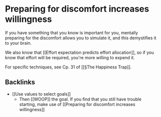 # Preparing for discomfort increases willingness
If you have something that you know is important for you, mentally preparing for the discomfort allows you to simulate it, and this demystifies it to your brain.

We also know that [[Effort expectation predicts effort allocation]],  so if you know that effort will be required, you're more willing to expend it.

For specific techniques, see Cp. 31 of [[§The Happiness Trap]].

## Backlinks
* [[Use values to select goals]]
	* Then [[WOOP]] the goal. If you find that you still have trouble starting, make use of [[Preparing for discomfort increases willingness]]

<!-- #Life -->

<!-- {BearID:794D0062-6A9F-4945-BFEE-92526857C76B-15756-00001304329C616C} -->
